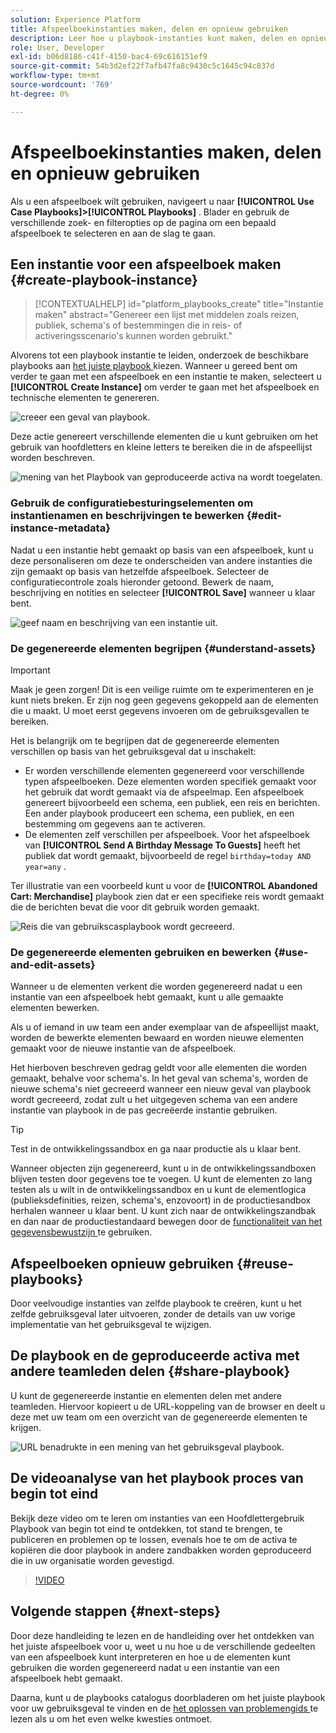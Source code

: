 ```yaml
---
solution: Experience Platform
title: Afspeelboekinstanties maken, delen en opnieuw gebruiken
description: Leer hoe u playbook-instanties kunt maken, delen en opnieuw gebruiken om uw marketinggebruikskwestie te voltooien.
role: User, Developer
exl-id: b06d8186-c41f-4150-bac4-69c616151ef9
source-git-commit: 54b3d2ef22f7afb47fa8c9430c5c1645c94c837d
workflow-type: tm+mt
source-wordcount: '769'
ht-degree: 0%

---
```


# Afspeelboekinstanties maken, delen en opnieuw gebruiken

Als u een afspeelboek wilt gebruiken, navigeert u naar **[!UICONTROL Use Case Playbooks]>[!UICONTROL Playbooks]** . Blader en gebruik de verschillende zoek- en filteropties op de pagina om een bepaald afspeelboek te selecteren en aan de slag te gaan.

## Een instantie voor een afspeelboek maken {#create-playbook-instance}

>[!CONTEXTUALHELP]
>id="platform_playbooks_create"
>title="Instantie maken"
>abstract="Genereer een lijst met middelen zoals reizen, publiek, schema&#39;s of bestemmingen die in reis- of activeringsscenario&#39;s kunnen worden gebruikt."

Alvorens tot een playbook instantie te leiden, onderzoek de beschikbare playbooks aan [ het juiste playbook ](/help/use-case-playbooks/playbooks/choose.md) kiezen. Wanneer u gereed bent om verder te gaan met een afspeelboek en een instantie te maken, selecteert u **[!UICONTROL Create Instance]** om verder te gaan met het afspeelboek en technische elementen te genereren.

![ creeer een geval van playbook.](/help/use-case-playbooks/assets/playbooks/ui-guide/create-playbook-instance.png)

Deze actie genereert verschillende elementen die u kunt gebruiken om het gebruik van hoofdletters en kleine letters te bereiken die in de afspeellijst worden beschreven.

![ mening van het Playbook van geproduceerde activa na wordt toegelaten.](/help/use-case-playbooks/assets/playbooks/ui-guide/play-view.png)

### Gebruik de configuratiebesturingselementen om instantienamen en beschrijvingen te bewerken {#edit-instance-metadata}

Nadat u een instantie hebt gemaakt op basis van een afspeelboek, kunt u deze personaliseren om deze te onderscheiden van andere instanties die zijn gemaakt op basis van hetzelfde afspeelboek. Selecteer de configuratiecontrole zoals hieronder getoond. Bewerk de naam, beschrijving en notities en selecteer **[!UICONTROL Save]** wanneer u klaar bent.

![ geef naam en beschrijving van een instantie uit.](/help/use-case-playbooks/assets/playbooks/ui-guide/playbook-settings.gif)

### De gegenereerde elementen begrijpen {#understand-assets}

>[!IMPORTANT]
>
>Maak je geen zorgen! Dit is een veilige ruimte om te experimenteren en je kunt niets breken. Er zijn nog geen gegevens gekoppeld aan de elementen die u maakt. U moet eerst gegevens invoeren om de gebruiksgevallen te bereiken.

Het is belangrijk om te begrijpen dat de gegenereerde elementen verschillen op basis van het gebruiksgeval dat u inschakelt:

* Er worden verschillende elementen gegenereerd voor verschillende typen afspeelboeken. Deze elementen worden specifiek gemaakt voor het gebruik dat wordt gemaakt via de afspeelmap. Een afspeelboek genereert bijvoorbeeld een schema, een publiek, een reis en berichten. Een ander playbook produceert een schema, een publiek, en een bestemming om gegevens aan te activeren.
* De elementen zelf verschillen per afspeelboek. Voor het afspeelboek van **[!UICONTROL Send A Birthday Message To Guests]** heeft het publiek dat wordt gemaakt, bijvoorbeeld de regel `birthday=today AND year=any` .

Ter illustratie van een voorbeeld kunt u voor de **[!UICONTROL Abandoned Cart: Merchandise]** playbook zien dat er een specifieke reis wordt gemaakt die de berichten bevat die voor dit gebruik worden gemaakt.

![ Reis die van gebruikscasplaybook wordt gecreeerd.](/help/use-case-playbooks/assets/playbooks/ui-guide/journey-preview.png)

### De gegenereerde elementen gebruiken en bewerken {#use-and-edit-assets}

Wanneer u de elementen verkent die worden gegenereerd nadat u een instantie van een afspeelboek hebt gemaakt, kunt u alle gemaakte elementen bewerken.

Als u of iemand in uw team een ander exemplaar van de afspeellijst maakt, worden de bewerkte elementen bewaard en worden nieuwe elementen gemaakt voor de nieuwe instantie van de afspeelboek.

Het hierboven beschreven gedrag geldt voor alle elementen die worden gemaakt, behalve voor schema&#39;s. In het geval van schema&#39;s, worden de nieuwe schema&#39;s niet gecreeerd wanneer een nieuw geval van playbook wordt gecreeerd, zodat zult u het uitgegeven schema van een andere instantie van playbook in de pas gecreëerde instantie gebruiken.

>[!TIP]
>
>Test in de ontwikkelingssandbox en ga naar productie als u klaar bent.
>
>Wanneer objecten zijn gegenereerd, kunt u in de ontwikkelingssandboxen blijven testen door gegevens toe te voegen. U kunt de elementen zo lang testen als u wilt in de ontwikkelingssandbox en u kunt de elementlogica (publieksdefinities, reizen, schema&#39;s, enzovoort) in de productiesandbox herhalen wanneer u klaar bent. U kunt zich naar de ontwikkelingszandbak en dan naar de productiestandaard bewegen door de [ functionaliteit van het gegevensbewustzijn ](/help/use-case-playbooks/playbooks/data-awareness.md) te gebruiken.

## Afspeelboeken opnieuw gebruiken {#reuse-playbooks}

Door veelvoudige instanties van zelfde playbook te creëren, kunt u het zelfde gebruiksgeval later uitvoeren, zonder de details van uw vorige implementatie van het gebruiksgeval te wijzigen.

## De playbook en de geproduceerde activa met andere teamleden delen {#share-playbook}

U kunt de gegenereerde instantie en elementen delen met andere teamleden. Hiervoor kopieert u de URL-koppeling van de browser en deelt u deze met uw team om een overzicht van de gegenereerde elementen te krijgen.

![ URL benadrukte in een mening van het gebruiksgeval playbook.](/help/use-case-playbooks/assets/playbooks/ui-guide/playbook-url.png)

## De videoanalyse van het playbook proces van begin tot eind

Bekijk deze video om te leren om instanties van een Hoofdlettergebruik Playbook van begin tot eind te ontdekken, tot stand te brengen, te publiceren en problemen op te lossen, evenals hoe te om de activa te kopiëren die door playbook in andere zandbakken worden geproduceerd die in uw organisatie worden gevestigd.

>[!VIDEO](https://video.tv.adobe.com/v/3427058/?learn=on)

## Volgende stappen {#next-steps}

Door deze handleiding te lezen en de handleiding over het ontdekken van het juiste afspeelboek voor u, weet u nu hoe u de verschillende gedeelten van een afspeelboek kunt interpreteren en hoe u de elementen kunt gebruiken die worden gegenereerd nadat u een instantie van een afspeelboek hebt gemaakt.

Daarna, kunt u de playbooks catalogus doorbladeren om het juiste playbook voor uw gebruiksgeval te vinden en de [ het oplossen van problemengids ](/help/use-case-playbooks/playbooks/troubleshooting.md) te lezen als u om het even welke kwesties ontmoet.
